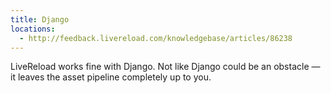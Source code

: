 ```yaml
---
title: Django
locations:
  - http://feedback.livereload.com/knowledgebase/articles/86238
---
```


LiveReload works fine with Django. Not like Django could be an obstacle — it leaves the asset pipeline completely up to you.